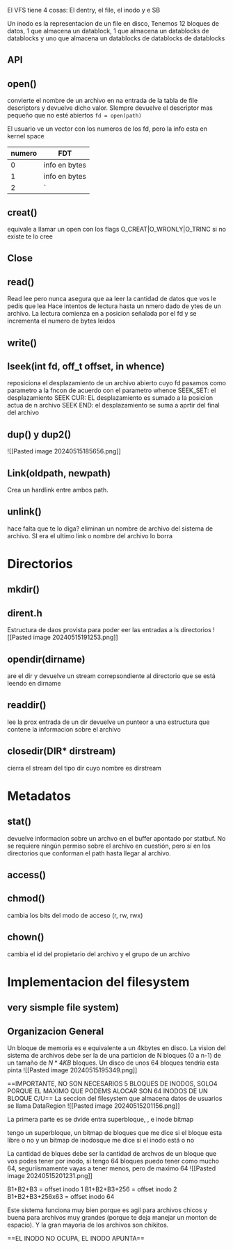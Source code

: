 El VFS tiene 4 cosas:
El dentry, el file, el inodo y e SB

Un inodo es la representacion de un file en disco,
Tenemos 12 bloques de datos, 1 que almacena un datablock, 1 que almacena un datablocks de datablocks y uno que almacena un datablocks de datablocks de datablocks


## API 
## open()
convierte el nombre de un archivo en na entrada de la tabla de file descriptors y devuelve dicho valor. SIempre devuelve el descriptor mas pequeño que no esté abiertos
`fd = open(path)`

El usuario ve un vector con los numeros de los fd, pero la info esta en kernel space

| numero | FDT           |
| ------ | ------------- |
| 0      | info en bytes |
| 1      | info en bytes |
| 2      | `| 0| 1 | 2 | 3 | 4 | 5 |`              |

## creat()
equivale a llamar un open con los flags O_CREAT|O_WRONLY|O_TRINC
si no existe te lo cree

## Close

## read()
Read lee pero nunca asegura que aa leer la cantidad de datos que vos le pedis que lea 
Hace intentos de lectura hasta un nmero dado de ytes de un archivo. La lectura comienza en a posicion señalada por el fd y se incrementa el numero de bytes leidos

## write()

## lseek(int fd, off_t offset, in whence)
reposiciona el desplazamiento de un archivo abierto cuyo fd pasamos como parametro a la fncon de acuerdo con el parametro whence
SEEK_SET: el desplazamiento
SEEK CUR: EL desplazamiento  es sumado a la posicion  actua de n archivo
SEEK END: el desplazamiento se suma a aprtir del final del archivo

## dup() y dup2()
![[Pasted image 20240515185656.png]]
## Link(oldpath, newpath)
Crea un hardlink entre ambos path. 


## unlink()
hace falta que te lo diga?
eliminan un nombre de archivo del sistema de archivo. SI era el ultimo link o nombre del archivo lo borra

# Directorios
## mkdir()


## dirent.h
Estructura de daos provista para poder eer las entradas a ls directorios 
![[Pasted image 20240515191253.png]]
## opendir(dirname)
are el dir y devuelve un stream correpsondiente al directorio que se está leendo en dirname

## readdir()
lee la prox entrada de un dir 
devuelve un punteor a una estructura que contene la informacion sobre el archivo

## closedir(DIR* dirstream)
cierra el stream del tipo dir cuyo nombre es dirstream

# Metadatos

## stat()
devuelve informacion sobre un archvo en el buffer apontado por statbuf. No se requiere ningún permiso sobre el archivo en cuestión, pero sí en los directorios que conforman el path hasta llegar al archivo.

## access()

## chmod()
cambia los bits del modo de acceso
(r, rw, rwx)

## chown() 
cambia el id del propietario del archivo y  el grupo de un archivo


# Implementacion del filesystem
## very sismple file system)

## Organizacion General 
Un bloque de memoria es e equivalente a un 4kbytes en disco.
La vision del sistema de archivos debe ser la de una particion de N bloques (0 a n-1) de un tamaño de $N*4KB$ bloques. Un disco de unos 64 bloques tendria esta pinta
![[Pasted image 20240515195349.png]]

==IMPORTANTE, NO SON NECESARIOS 5 BLOQUES DE INODOS, SOLO4 PORQUE EL MAXIMO QUE PODEMS ALOCAR SON 64 INODOS DE UN BLOQUE C/U==
La seccion del filesystem que almacena datos de usuarios se llama DataRegion
![[Pasted image 20240515201156.png]]

La primera parte es se dvide entra superbloque, , e inode bitmap

tengo un superbloque, un bitmap de bloques que me dice si el bloque esta libre o no y un bitmap de inodosque me dice si el inodo está o no

La cantidad de blques debe ser la cantidad de archvos de un bloque que vos podes tener por inodo, si tengo 64 bloques puedo tener como mucho 64, seguriismamente vayas a tener menos, pero de maximo 64
![[Pasted image 20240515201231.png]]

B1+B2+B3 = offset inodo 1
B1+B2+B3+256 = offset inodo 2
B1+B2+B3+256x63 = offset inodo 64


Este sistema funciona muy bien porque es agil para archivos chicos y buena para archivos muy grandes (porque te deja manejar un monton de espacio). Y la gran mayoria de los archivos son chikitos.


==EL INODO NO OCUPA, EL INODO APUNTA==
